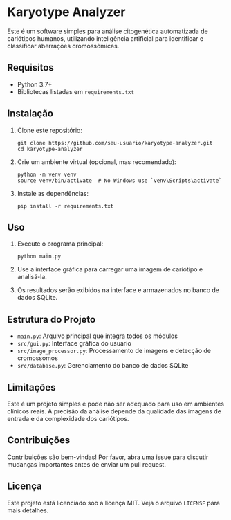 
# Karyotype Analyzer

Este é um software simples para análise citogenética automatizada de cariótipos humanos, utilizando inteligência artificial para identificar e classificar aberrações cromossômicas.

## Requisitos

- Python 3.7+
- Bibliotecas listadas em `requirements.txt`

## Instalação

1. Clone este repositório:
   ```
   git clone https://github.com/seu-usuario/karyotype-analyzer.git
   cd karyotype-analyzer
   ```

2. Crie um ambiente virtual (opcional, mas recomendado):
   ```
   python -m venv venv
   source venv/bin/activate  # No Windows use `venv\Scripts\activate`
   ```

3. Instale as dependências:
   ```
   pip install -r requirements.txt
   ```

## Uso

1. Execute o programa principal:
   ```
   python main.py
   ```

2. Use a interface gráfica para carregar uma imagem de cariótipo e analisá-la.

3. Os resultados serão exibidos na interface e armazenados no banco de dados SQLite.

## Estrutura do Projeto

- `main.py`: Arquivo principal que integra todos os módulos
- `src/gui.py`: Interface gráfica do usuário
- `src/image_processor.py`: Processamento de imagens e detecção de cromossomos
- `src/database.py`: Gerenciamento do banco de dados SQLite

## Limitações

Este é um projeto simples e pode não ser adequado para uso em ambientes clínicos reais. A precisão da análise depende da qualidade das imagens de entrada e da complexidade dos cariótipos.

## Contribuições

Contribuições são bem-vindas! Por favor, abra uma issue para discutir mudanças importantes antes de enviar um pull request.

## Licença

Este projeto está licenciado sob a licença MIT. Veja o arquivo `LICENSE` para mais detalhes.
